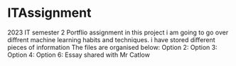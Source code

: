 # ITAssignment
2023 IT semester 2 Portflio assignment
in this project i am going to go over diffrent machine learning habits and techniques. i have stored different pieces of information
The files are organised below:
Option 2: 
Option 3:
Option 4:
Option 6: Essay shared with Mr Catlow
